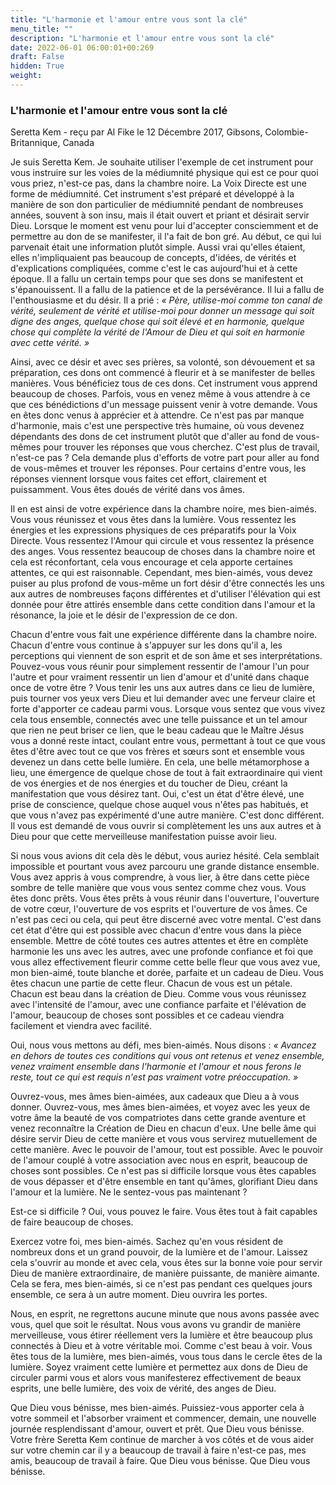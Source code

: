 ```yaml
---
title: "L'harmonie et l'amour entre vous sont la clé"
menu_title: ""
description: "L'harmonie et l'amour entre vous sont la clé"
date: 2022-06-01 06:00:01+00:269
draft: False
hidden: True
weight:
---
```

### L'harmonie et l'amour entre vous sont la clé

Seretta Kem - reçu par Al Fike le 12 Décembre 2017, Gibsons, Colombie-Britannique, Canada

Je suis Seretta Kem. Je souhaite utiliser l'exemple de cet instrument pour vous instruire sur les voies de la médiumnité physique qui est ce pour quoi vous priez, n'est-ce pas, dans la chambre noire. La Voix Directe est une forme de médiumnité. Cet instrument s'est préparé et développé à la manière de son don particulier de médiumnité pendant de nombreuses années, souvent à son insu, mais il était ouvert et priant et désirait servir Dieu. Lorsque le moment est venu pour lui d'accepter consciemment et de permettre au don de se manifester, il l'a fait de bon gré. Au début, ce qui lui parvenait était une information plutôt simple. Aussi vrai qu'elles étaient, elles n'impliquaient pas beaucoup de concepts, d'idées, de vérités et d'explications compliquées, comme c'est le cas aujourd'hui et à cette époque. Il a fallu un certain temps pour que ses dons se manifestent et s'épanouissent. Il a fallu de la patience et de la persévérance. Il lui a fallu de l'enthousiasme et du désir. Il a prié : *« Père, utilise-moi comme ton canal de vérité, seulement de vérité et utilise-moi pour donner un message qui soit digne des anges, quelque chose qui soit élevé et en harmonie, quelque chose qui complète la vérité de l'Amour de Dieu et qui soit en harmonie avec cette vérité. »*

Ainsi, avec ce désir et avec ses prières, sa volonté, son dévouement et sa préparation, ces dons ont commencé à fleurir et à se manifester de belles manières. Vous bénéficiez tous de ces dons. Cet instrument vous apprend beaucoup de choses. Parfois, vous en venez même à vous attendre à ce que ces bénédictions d'un message puissent venir à votre demande. Vous en êtes donc venus à apprécier et à attendre. Ce n'est pas par manque d'harmonie, mais c'est une perspective très humaine, où vous devenez dépendants des dons de cet instrument plutôt que d'aller au fond de vous-mêmes pour trouver les réponses que vous cherchez. C'est plus de travail, n'est-ce pas ? Cela demande plus d'efforts de votre part pour aller au fond de vous-mêmes et trouver les réponses. Pour certains d'entre vous, les réponses viennent lorsque vous faites cet effort, clairement et puissamment. Vous êtes doués de vérité dans vos âmes.

Il en est ainsi de votre expérience dans la chambre noire, mes bien-aimés. Vous vous réunissez et vous êtes dans la lumière. Vous ressentez les énergies et les expressions physiques de ces préparatifs pour la Voix Directe. Vous ressentez l'Amour qui circule et vous ressentez la présence des anges. Vous ressentez beaucoup de choses dans la chambre noire et cela est réconfortant, cela vous encourage et cela apporte certaines attentes, ce qui est raisonnable. Cependant, mes bien-aimés, vous devez puiser au plus profond de vous-même un fort désir d'être connectés les uns aux autres de nombreuses façons différentes et d'utiliser l'élévation qui est donnée pour être attirés ensemble dans cette condition dans l'amour et la résonance, la joie et le désir de l'expression de ce don.

Chacun d'entre vous fait une expérience différente dans la chambre noire. Chacun d'entre vous continue à s'appuyer sur les dons qu'il a, les perceptions qui viennent de son esprit et de son âme et ses interprétations. Pouvez-vous vous réunir pour simplement ressentir de l'amour l'un pour l'autre et pour vraiment ressentir un lien d'amour et d'unité dans chaque once de votre être ? Vous tenir les uns aux autres dans ce lieu de lumière, puis tourner vos yeux vers Dieu et lui demander avec une ferveur claire et forte d'apporter ce cadeau parmi vous. Lorsque vous sentez que vous vivez cela tous ensemble, connectés avec une telle puissance et un tel amour que rien ne peut briser ce lien, que le beau cadeau que le Maître Jésus vous a donné reste intact, coulant entre vous, permettant à tout ce que vous êtes d'être avec tout ce que vos frères et sœurs sont et ensemble vous devenez un dans cette belle lumière. En cela, une belle métamorphose a lieu, une émergence de quelque chose de tout à fait extraordinaire qui vient de vos énergies et de nos énergies et du toucher de Dieu, créant la manifestation que vous désirez tant. Oui, c'est un état d'être élevé, une prise de conscience, quelque chose auquel vous n'êtes pas habitués, et que vous n'avez pas expérimenté d'une autre manière. C'est donc différent. Il vous est demandé de vous ouvrir si complètement les uns aux autres et à Dieu pour que cette merveilleuse manifestation puisse avoir lieu.

Si nous vous avions dit cela dès le début, vous auriez hésité. Cela semblait impossible et pourtant vous avez parcouru une grande distance ensemble. Vous avez appris à vous comprendre, à vous lier, à être dans cette pièce sombre de telle manière que vous vous sentez comme chez vous. Vous êtes donc prêts. Vous êtes prêts à vous réunir dans l'ouverture, l'ouverture de votre cœur, l'ouverture de vos esprits et l'ouverture de vos âmes. Ce n'est pas ceci ou cela, qui peut être discerné avec votre mental. C'est dans cet état d'être qui est possible avec chacun d'entre vous dans la pièce ensemble. Mettre de côté toutes ces autres attentes et être en complète harmonie les uns avec les autres, avec une profonde confiance et foi que vous allez effectivement fleurir comme cette belle fleur que vous avez vue, mon bien-aimé, toute blanche et dorée, parfaite et un cadeau de Dieu. Vous êtes chacun une partie de cette fleur. Chacun de vous est un pétale. Chacun est beau dans la création de Dieu. Comme vous vous réunissez avec l'intensité de l'amour, avec une confiance parfaite et l'élévation de l'amour, beaucoup de choses sont possibles et ce cadeau viendra facilement et viendra avec facilité.

Oui, nous vous mettons au défi, mes bien-aimés. Nous disons : *« Avancez en dehors de toutes ces conditions qui vous ont retenus et venez ensemble, venez vraiment ensemble dans l'harmonie et l'amour et nous ferons le reste, tout ce qui est requis n'est pas vraiment votre préoccupation. »*

Ouvrez-vous, mes âmes bien-aimées, aux cadeaux que Dieu a à vous donner. Ouvrez-vous, mes âmes bien-aimées, et voyez avec les yeux de votre âme la beauté de vos compatriotes dans cette grande aventure et venez reconnaître la Création de Dieu en chacun d'eux. Une belle âme qui désire servir Dieu de cette manière et vous vous servirez mutuellement de cette manière. Avec le pouvoir de l'amour, tout est possible. Avec le pouvoir de l'amour couplé à votre association avec nous en esprit, beaucoup de choses sont possibles. Ce n'est pas si difficile lorsque vous êtes capables de vous dépasser et d'être ensemble en tant qu'âmes, glorifiant Dieu dans l'amour et la lumière. Ne le sentez-vous pas maintenant ? 

Est-ce si difficile ? Oui, vous pouvez le faire. Vous êtes tout à fait capables de faire beaucoup de choses.

Exercez votre foi, mes bien-aimés. Sachez qu'en vous résident de nombreux dons et un grand pouvoir, de la lumière et de l'amour. Laissez cela s'ouvrir au monde et avec cela, vous êtes sur la bonne voie pour servir Dieu de manière extraordinaire, de manière puissante, de manière aimante. Cela se fera, mes bien-aimés, si ce n'est pas pendant ces quelques jours ensemble, ce sera à un autre moment. Dieu ouvrira les portes.

Nous, en esprit, ne regrettons aucune minute que nous avons passée avec vous, quel que soit le résultat. Nous vous avons vu grandir de manière merveilleuse, vous étirer réellement vers la lumière et être beaucoup plus connectés à Dieu et à votre véritable moi. Comme c'est beau à voir. Vous êtes tous de la lumière, mes bien-aimés, vous tous dans le cercle êtes de la lumière. Soyez vraiment cette lumière et permettez aux dons de Dieu de circuler parmi vous et alors vous manifesterez effectivement de beaux esprits, une belle lumière, des voix de vérité, des anges de Dieu.

Que Dieu vous bénisse, mes bien-aimés. Puissiez-vous apporter cela à votre sommeil et l'absorber vraiment et commencer, demain, une nouvelle journée resplendissant d'amour, ouvert et prêt. Que Dieu vous bénisse. Votre frère Seretta Kem continue de marcher à vos côtés et de vous aider sur votre chemin car il y a beaucoup de travail à faire n'est-ce pas, mes amis, beaucoup de travail à faire. Que Dieu vous bénisse. Que Dieu vous bénisse.
